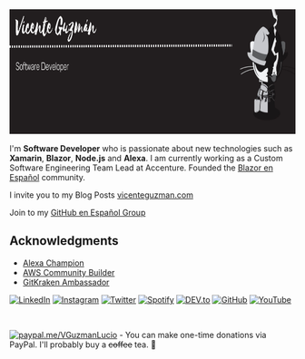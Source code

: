 <!--
You'll here find public repositories with Xamarin.Foms and Alexa Skills examples. Feel free to contact me if you have any suggestions or questions.

![Lucio's github stats](https://github-readme-stats.vercel.app/api?username=luciomsp&show_icons=true)

Made with :heart:

<p>
<a href="https://twitter.com/LucioMSP">
  <img align="left" alt="Vicente Guzmán | Twitter" width="22px" src="https://cdn.jsdelivr.net/npm/simple-icons@v3/icons/twitter.svg" />
</a>
<a href="https://www.linkedin.com/in/vggl01/">
  <img align="left" alt="Vicente's LinkdeIN" width="22px" src="https://cdn.jsdelivr.net/npm/simple-icons@v3/icons/linkedin.svg" />
</a>
<a href="https://www.instagram.com/LucioMSP/?hl=en/">
  <img align="left" alt="Vicente Guzmán's Instagram" width="22px" src="https://cdn.jsdelivr.net/npm/simple-icons@v3/icons/instagram.svg" />
</a>
<a href="https://medium.com/@luciomsp">
  <img align="left" alt="Vicente Guzmán's Medium" width="22px" src="https://cdn.jsdelivr.net/npm/simple-icons@3.0.1/icons/medium.svg" />
</a>
<a href="https://vicenteguzman.mx/">
  <img align="left" alt="Vicente Guzmán's Blog" width="22px" src="https://cdn.jsdelivr.net/npm/simple-icons@3.0.1/icons/wordpress.svg" />
</a>
  <a href="https://luciomsp.github.io/">
  <img align="left" alt="Vicente Guzmán's Site" width="22px" src="https://cdn.jsdelivr.net/npm/simple-icons@3.0.1/icons/jupyter.svg" />
</a>
</p>
-->

<img src="https://github.com/LucioMSP/luciomsp/blob/master/VGGL.png" height="220" width="1020" title="LucioMSP"/>

I'm **Software Developer** who is passionate about new technologies such as **Xamarin**, **Blazor**, **Node.js** and **Alexa**. I am currently working as a Custom Software Engineering Team Lead at Accenture. Founded the [Blazor en Español](https://www.facebook.com/groups/blazoresespanol) community.

I invite you to my Blog Posts <a href="https://vicenteguzman.com">vicenteguzman.com</a> 

Join to my <a href="https://www.facebook.com/profile.php?id=100088519489810">GitHub en Español Group</a> 

##  Acknowledgments

- [Alexa Champion](https://developer.amazon.com/en-US/alexa/champions/vicente-lucio)
- [AWS Community Builder](https://aws.amazon.com/es/developer/community/community-builders/community-builders-directory/?cb-cards.sort-by=item.additionalFields.cbName&cb-cards.sort-order=asc&awsf.builder-category=*all&awsf.location=*all&awsf.year=*all&cb-cards.q=Vicente&cb-cards.q_operator=AND)
- [GitKraken Ambassador](https://www.gitkraken.com/meet-the-gitkraken-ambassadors)

<!-- Social icons section -->
<p align="center">
  
<a href="https://www.linkedin.com/in/vggl01" target="_blank"><img src="https://img.shields.io/badge/LinkedIn-%230077B5.svg?&style=flat-square&logo=linkedin&logoColor=white" alt="LinkedIn"></a>
<a href="https://www.instagram.com/githubcdmx" target="_blank"><img src="https://img.shields.io/badge/Instagram-%23E4405F.svg?&style=flat-square&logo=instagram&logoColor=white" alt="Instagram"></a>
<a href="https://twitter.com/LucioMSP" target="_blank"><img src="https://img.shields.io/badge/Twitter-%231DA1F2.svg?&style=flat-square&logo=twitter&logoColor=white" alt="Twitter"></a>
<a href="https://open.spotify.com/user/luciomsp" target="_blank"><img src="https://img.shields.io/badge/Spotify-%231ED760.svg?&style=flat-square&logo=spotify&logoColor=white" alt="Spotify"></a>
<a href="https://dev.to/luciomsp" target="_blank"><img src="https://img.shields.io/badge/DEV-%230A0A0A.svg?&style=flat-square&logo=DEV.to&logoColor=white" alt="DEV.to"></a>
<a href="https://github.com/luciomsp" target="_blank"><img src="https://img.shields.io/badge/GitHub-100000?style=for-the-badge&logo=github&logoColor=white" alt="GitHub"></a>
<a href="https://www.youtube.com/@AlexaNinja" target="_blank"><img src="https://img.shields.io/badge/YouTube-FF0000?style=for-the-badge&logo=youtube&logoColor=white" alt="YouTube"></a>
</p>
<br/>

[![paypal.me/VGuzmanLucio](https://ionicabizau.github.io/badges/paypal.svg)](https://www.paypal.me/VGuzmanLucio) - You can make one-time donations via PayPal. I'll probably buy a ~~coffee~~ tea. :tea:

<!--
**LucioMSP/LucioMSP** is a ✨ _special_ ✨ repository because its `README.md` (this file) appears on your GitHub profile.

Here are some ideas to get you started:

- 🔭 I’m currently working on ...
- 🌱 I’m currently learning ...
- 👯 I’m looking to collaborate on ...
- 🤔 I’m looking for help with ...
- 💬 Ask me about ...
- 📫 How to reach me: ...
- 😄 Pronouns: ...
- ⚡ Fun fact: ...
-->
